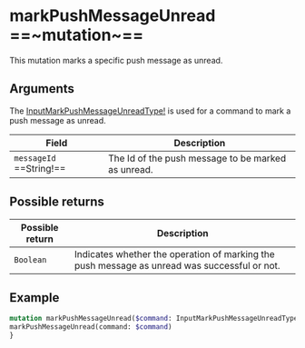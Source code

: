 # markPushMessageUnread ==~mutation~==

This mutation marks a specific push message as unread.

## Arguments

The [InputMarkPushMessageUnreadType!](../Objects/InputMarkPushMessageUnreadType.md) is used for a command to mark a push message as unread.

| Field                     | Description                                      |
|---------------------------|--------------------------------------------------|
| `messageId` ==String!==   | The Id of the push message to be marked as unread. |

## Possible returns

| Possible return | Description                                                                               |
|-----------------|-------------------------------------------------------------------------------------------|
| `Boolean`       | Indicates whether the operation of marking the push message as unread was successful or not.|


## Example

```graphql linenums="1"
mutation markPushMessageUnread($command: InputMarkPushMessageUnreadType!) {
markPushMessageUnread(command: $command)
}
```
